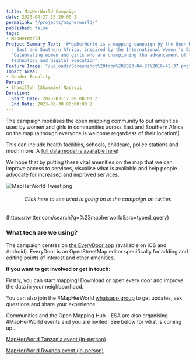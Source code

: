 ```yaml
---
title: MapHerWorld Campaign
date: 2023-04-27 15:29:00 Z
permalink: "/projects/mapherworld/"
published: false
tags:
- MapHerWorld
Project Summary Text: '#MapHerWorld is a mapping campaign by the Open Mapping Hub
  - East and Southern Africa, inspired by the International Women''s Day 2023 theme,
  "Celebrating women and girls who are championing the advancement of transformative
  technology and digital education".'
Feature Image: "/uploads/Screenshot%20from%202023-04-27%2016-42-37.png"
Impact Area:
- Gender Equality
Person:
- Shamillah (Shammie) Nassozi
Duration:
  Start Date: 2023-03-17 00:00:00 Z
  End Date: 2023-06-30 00:00:00 Z
---
```


The campaign mobilises the open mapping community to put amenities used by women and girls in communities across East and Southern Africa on the map (although everyone is welcome regardless of their location!)

This can include health facilities, schools, childcare, police stations and much more. A [full data model is available here](https://docs.google.com/document/d/1aIaYkWQlxq-E6ofRrvYdXageqWJCkSMGSi2CicLU5wM/edit?usp=sharing)!

We hope that by putting these vital amenities on the map that we can improve access to services, visualise what is available and help people advocate for increased and improved services.

![MapHerWorld Tweet.png](/uploads/MapHerWorld%20Tweet.png)
<figcaption align = "center"><h6>Click here to see what is going on in the campaign on twitter.</h6></figcaption>
(https://twitter.com/search?q=%23mapherworld&src=typed_query)

<h3 style="text-align: left;">What tech are we using?</h3>

The campaign centres on [the EveryDoor app](https://every-door.app/) (available on iOS and Android). EveryDoor is an OpenStreetMap editor specifically for adding and editing points of interest and other amenities.

**If you want to get involved or get in touch:**

Firstly, you can start mapping! Download or open every door and improve the data in your neighbourhood.

You can also join the #MapHerWorld [whatsapp group](https://chat.whatsapp.com/Dl7UeKmH9mZ3csygQxcwJT) to get updates, ask questions and share your experience.

Communities and the Open Mapping Hub - ESA are also organising #MapHerWorld events and you are invited! See below for what is coming up...

[MapHerWorld Tanzania event (in-person)](https://twitter.com/openmapping_esa/status/1650459891797032960/photo/1)

[MapHerWorld Rwanda event (in-person)](https://twitter.com/osm_Rwanda/status/1651504905918488578?s=20)